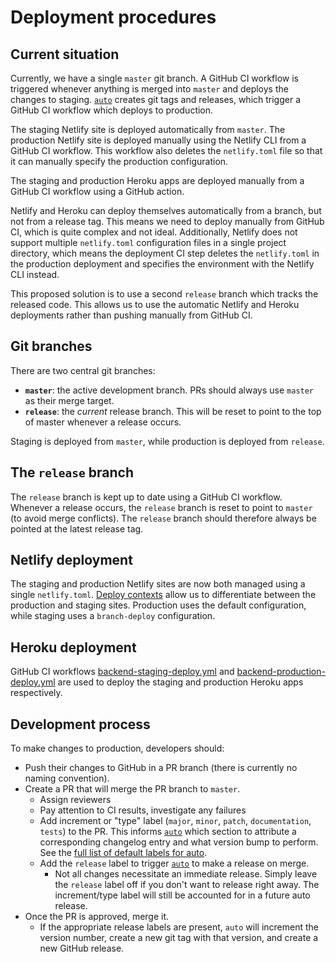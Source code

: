 # Deployment procedures

## Current situation
Currently, we have a single `master` git branch. A GitHub CI workflow is triggered whenever anything is merged into `master` and deploys the changes to staging. [`auto`](https://intuit.github.io/) creates git tags and releases, which trigger a GitHub CI workflow which deploys to production.

The staging Netlify site is deployed automatically from `master`. The production Netlify site is deployed manually using the Netlify CLI from a GitHub CI workflow. This workflow also deletes the `netlify.toml` file so that it can manually specify the production configuration.

The staging and production Heroku apps are deployed manually from a GitHub CI workflow using a GitHub action.

Netlify and Heroku can deploy themselves automatically from a branch, but not from a release tag. This means we need to deploy manually from GitHub CI, which is quite complex and not ideal. Additionally, Netlify does not support multiple `netlify.toml` configuration files in a single project directory, which means the deployment CI step deletes the `netlify.toml` in the production deployment and specifies the environment with the Netlify CLI instead.

This proposed solution is to use a second `release` branch which tracks the released code. This allows us to use the automatic Netlify and Heroku deployments rather than pushing manually from GitHub CI.

## Git branches
There are two central git branches:

- **`master`**: the active development branch. PRs should always use `master` as their merge target.
- **`release`**: the *current* release branch. This will be reset to point to the top of master whenever a release occurs.

Staging is deployed from `master`, while production is deployed from `release`.

## The `release` branch
The `release` branch is kept up to date using a GitHub CI workflow. Whenever a release occurs, the `release` branch is reset to point to `master` (to avoid merge conflicts). The `release` branch should therefore always be pointed at the latest release tag.

## Netlify deployment
The staging and production Netlify sites are now both managed using a single `netlify.toml`. [Deploy contexts](https://docs.netlify.com/configure-builds/file-based-configuration/#deploy-contexts) allow us to differentiate between the production and staging sites. Production uses the default configuration, while staging uses a `branch-deploy` configuration.

## Heroku deployment
GitHub CI workflows [backend-staging-deploy.yml](../../.github/workflows/backend-staging-deploy.yml) and [backend-production-deploy.yml](../../.github/workflows/backend-production-deploy.yml) are used to deploy the staging and production Heroku apps respectively.

## Development process
To make changes to production, developers should:
- Push their changes to GitHub in a PR branch (there is currently no naming convention).
- Create a PR that will merge the PR branch to `master`.
  - Assign reviewers
  - Pay attention to CI results, investigate any failures
  - Add increment or "type" label (`major`, `minor`, `patch`, `documentation`, `tests`) to the PR.
    This informs [`auto`](https://intuit.github.io/) which section to attribute a corresponding changelog entry and what version bump to perform.
    See the [full list of default labels for auto](https://intuit.github.io/auto/docs/configuration/autorc#labels).
  - Add the `release` label to trigger [`auto`](https://intuit.github.io/) to make a release on merge.
    - Not all changes necessitate an immediate release. Simply leave the `release` label off if you don't want to release right away. The increment/type label will still be accounted for in a future auto release.
- Once the PR is approved, merge it.
  - If the appropriate release labels are present, `auto` will increment the version number, create a new git tag with that version, and create a new GitHub release.
